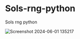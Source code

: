 # Sols-rng-python
Sols rng python


![Screenshot 2024-06-01 135217](https://github.com/HubRobloxScript/Sols-rng-python/assets/147968044/fb9147b0-3008-4aff-b43a-a331d5faa32e)
